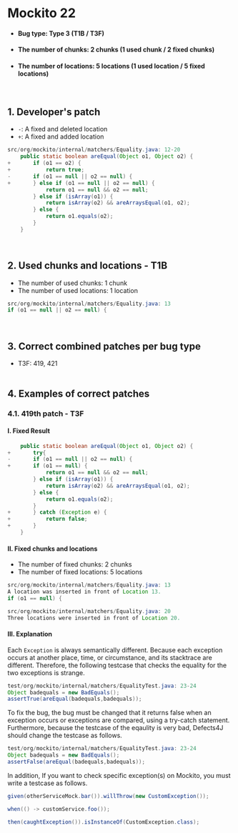 # Mockito 22
* <h4>Bug type: Type 3 (T1B / T3F)</h4>
* <h4>The number of chunks: 2 chunks (1 used chunk / 2 fixed chunks)</h4>
* <h4>The number of locations: 5 locations (1 used location / 5 fixed locations)</h4>
<br>

## 1. Developer's patch
* `-`: A fixed and deleted location
* `+`: A fixed and added location
```java
src/org/mockito/internal/matchers/Equality.java: 12-20
    public static boolean areEqual(Object o1, Object o2) {
+       if (o1 == o2) {            
+           return true;
-       if (o1 == null || o2 == null) {
+       } else if (o1 == null || o2 == null) {
            return o1 == null && o2 == null;
        } else if (isArray(o1)) {
            return isArray(o2) && areArraysEqual(o1, o2);
        } else {
            return o1.equals(o2);
        }
    }
```
<br>

## 2. Used chunks and locations - T1B
* The number of used chunks: 1 chunk
* The number of used locations: 1 location
```java
src/org/mockito/internal/matchers/Equality.java: 13
if (o1 == null || o2 == null) {
```
<br>

## 3. Correct combined patches per bug type
* T3F: 419, 421
<br><br>

## 4. Examples of correct patches
### 4.1. 419th patch - T3F
#### I. Fixed Result
```java
    public static boolean areEqual(Object o1, Object o2) {
+       try{
-       if (o1 == null || o2 == null) {
+       if (o1 == null) {
            return o1 == null && o2 == null;
        } else if (isArray(o1)) {
            return isArray(o2) && areArraysEqual(o1, o2);
        } else {
            return o1.equals(o2);
        }
+       } catch (Exception e) {
+           return false;
+       } 
    }
```

#### II. Fixed chunks and locations
* The number of fixed chunks: 2 chunks
* The number of fixed locations: 5 locations
```java
src/org/mockito/internal/matchers/Equality.java: 13
A location was inserted in front of Location 13.
if (o1 == null) {
```

```java
src/org/mockito/internal/matchers/Equality.java: 20
Three locations were inserted in front of Location 20.
```

#### III. Explanation
Each ```Exception``` is always semantically different. Because each exception occurs at another place, time, or circumstance, and its stacktrace are different. Therefore, the following testcase that checks the equality for the two exceptions is strange.
```java
test/org/mockito/internal/matchers/EqualityTest.java: 23-24
Object badequals = new BadEquals();
assertTrue(areEqual(badequals,badequals));
```

To fix the bug, the bug must be changed that it returns false when an exception occurs or exceptions are compared, using a try-catch statement. 
Furthermore, because the testcase of the eqaulity is very bad, Defects4J should change the testcase as follows.
```java
test/org/mockito/internal/matchers/EqualityTest.java: 23-24
Object badequals = new BadEquals();
assertFalse(areEqual(badequals,badequals));
```

In addition, If you want to check specific exception(s) on Mockito, you must write a testcase as follows.
```java
given(otherServiceMock.bar()).willThrow(new CustomException());

when(() -> customService.foo());

then(caughtException()).isInstanceOf(CustomException.class);
```
<br><br>